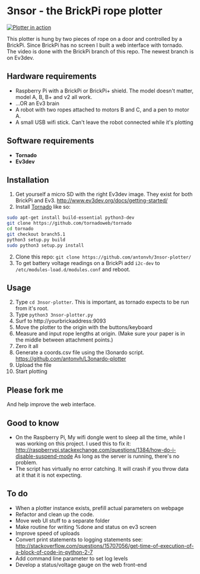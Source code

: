 # 3nsor - the BrickPi rope plotter #

[![Plotter in action](http://img.youtube.com/vi/YYG3XGfyVHk/0.jpg)](http://www.youtube.com/watch?v=YYG3XGfyVHk)


This plotter is hung by two pieces of rope on a door and controlled by a BrickPi. Since BrickPi has no screen I built
a web interface with tornado. The video is done with the BrickPi branch of this repo. The newest branch is on Ev3dev.

## Hardware requirements ##
- Raspberry Pi with a BrickPi or BrickPi+ shield. The model doesn't matter, model A, B, B+ and v2 all work.
- ...OR an Ev3 brain
- A robot with two ropes attached to motors B and C, and a pen to motor A.
- A small USB wifi stick. Can't leave the robot connected while it's plotting

## Software requirements ##
- **Tornado**
- **Ev3dev**

## Installation ##

1. Get yourself a micro SD with the right Ev3dev image. They exist for both BrickPi and Ev3. http://www.ev3dev.org/docs/getting-started/
2. Install [Tornado](http://www.tornadoweb.org/en/stable/#installation) like so:
``` sh
sudo apt-get install build-essential python3-dev
git clone https://github.com/tornadoweb/tornado
cd tornado
git checkout branch5.1
python3 setup.py build
sudo python3 setup.py install
```

2. Clone this repo: `git clone https://github.com/antonvh/3nsor-plotter/`
5. To get battery voltage readings on a BrickPi add `i2c-dev` to `/etc/modules-load.d/modules.conf` and reboot.

## Usage ##

2. Type `cd 3nsor-plotter`. This is important, as tornado expects to be run from it's root.
2. Type `python3 3nsor-plotter.py`
3. Surf to http://yourbrickaddress:9093
4. Move the plotter to the origin with the buttons/keyboard
4. Measure and input rope lengths at origin. (Make sure your paper is in the middle between attachment points.)
5. Zero it all
6. Generate a coords.csv file using the l3onardo script. https://github.com/antonvh/L3onardo-plotter
6. Upload the file
6. Start plotting

## Please fork me ##
And help improve the web interface.

## Good to know ##
- On the Raspberry Pi, My wifi dongle went to sleep all the time, while I was working on this project. I used this to fix it: http://raspberrypi.stackexchange.com/questions/1384/how-do-i-disable-suspend-mode
As long as the server is running, there's no problem.
- The script has virtually no error catching. It will crash if you throw data at it that it is not expecting.

## To do ##
- When a plotter instance exists, prefill actual parameters on webpage
- Refactor and clean up the code.
- Move web UI stuff to a separate folder
- Make routine for writing %done and status on ev3 screen
- Improve speed of uploads
- Convert print statements to logging statements see: http://stackoverflow.com/questions/15707056/get-time-of-execution-of-a-block-of-code-in-python-2-7
- Add command line parameter to set log levels
- Develop a status/voltage gauge on the web front-end
